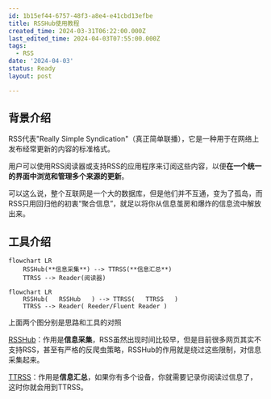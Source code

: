 ```yaml
---
id: 1b15ef44-6757-48f3-a8e4-e41cbd13efbe
title: RSSHub使用教程
created_time: 2024-03-31T06:22:00.000Z
last_edited_time: 2024-04-03T07:55:00.000Z
tags:
  - RSS
date: '2024-04-03'
status: Ready
layout: post

---
```


## 背景介绍

RSS代表"Really Simple Syndication"（真正简单联播），它是一种用于在网络上发布经常更新的内容的标准格式。

用户可以使用RSS阅读器或支持RSS的应用程序来订阅这些内容，以便**在一个统一的界面中浏览和管理多个来源的更新**。

可以这么说，整个互联网是一个大的数据库，但是他们并不互通，变为了孤岛，而RSS只用回归他的初衷“聚合信息”，就足以将你从信息茧房和爆炸的信息流中解放出来。

## 工具介绍

```mermaid
flowchart LR
    RSSHub(**信息采集**) --> TTRSS(**信息汇总**)
    TTRSS --> Reader(阅读器)
```

```mermaid
flowchart LR
    RSSHub(   RSSHub   ) --> TTRSS(   TTRSS   )
    TTRSS --> Reader( Reeder/Fluent Reader )
```

上面两个图分别是思路和工具的对照

[RSSHub](https://docs.rsshub.app/zh/guide/)：作用是**信息采集**，RSS虽然出现时间比较早，但是目前很多网页其实不支持RSS，甚至有严格的反爬虫策略，RSSHub的作用就是绕过这些限制，对信息采集起来。

[TTRSS](http://ttrss.henry.wang/zh/)：作用是**信息汇总**，如果你有多个设备，你就需要记录你阅读过信息了，这时你就会用到TTRSS。
